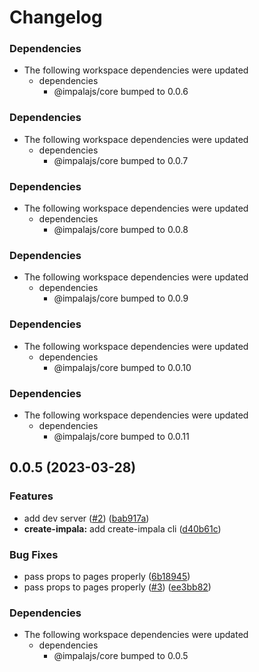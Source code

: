 # Changelog

### Dependencies

* The following workspace dependencies were updated
  * dependencies
    * @impalajs/core bumped to 0.0.6

### Dependencies

* The following workspace dependencies were updated
  * dependencies
    * @impalajs/core bumped to 0.0.7

### Dependencies

* The following workspace dependencies were updated
  * dependencies
    * @impalajs/core bumped to 0.0.8

### Dependencies

* The following workspace dependencies were updated
  * dependencies
    * @impalajs/core bumped to 0.0.9

### Dependencies

* The following workspace dependencies were updated
  * dependencies
    * @impalajs/core bumped to 0.0.10

### Dependencies

* The following workspace dependencies were updated
  * dependencies
    * @impalajs/core bumped to 0.0.11

## 0.0.5 (2023-03-28)


### Features

* add dev server ([#2](https://github.com/ascorbic/impala/issues/2)) ([bab917a](https://github.com/ascorbic/impala/commit/bab917a28df70d9df691f7d1db61bf6e140b7acb))
* **create-impala:** add create-impala cli ([d40b61c](https://github.com/ascorbic/impala/commit/d40b61c469223bc88d62fce156790ecaf2090e49))


### Bug Fixes

* pass props to pages properly ([6b18945](https://github.com/ascorbic/impala/commit/6b189453d821ad85fdf828f5d270c754fecb0b26))
* pass props to pages properly ([#3](https://github.com/ascorbic/impala/issues/3)) ([ee3bb82](https://github.com/ascorbic/impala/commit/ee3bb8279987dcdd0655ef02a53bad883ee3413a))


### Dependencies

* The following workspace dependencies were updated
  * dependencies
    * @impalajs/core bumped to 0.0.5

